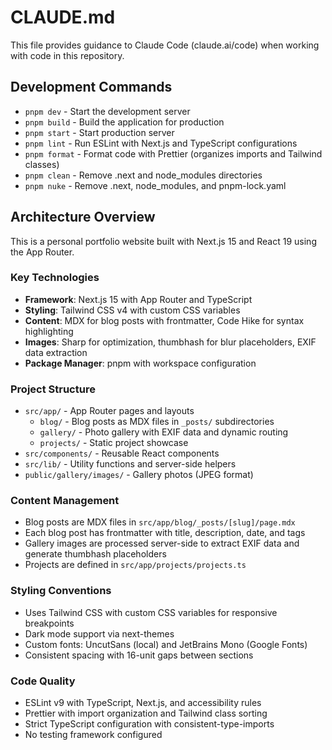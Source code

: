 # CLAUDE.md

This file provides guidance to Claude Code (claude.ai/code) when working with code in this repository.

## Development Commands

- `pnpm dev` - Start the development server
- `pnpm build` - Build the application for production
- `pnpm start` - Start production server
- `pnpm lint` - Run ESLint with Next.js and TypeScript configurations
- `pnpm format` - Format code with Prettier (organizes imports and Tailwind classes)
- `pnpm clean` - Remove .next and node_modules directories
- `pnpm nuke` - Remove .next, node_modules, and pnpm-lock.yaml

## Architecture Overview

This is a personal portfolio website built with Next.js 15 and React 19 using the App Router.

### Key Technologies
- **Framework**: Next.js 15 with App Router and TypeScript
- **Styling**: Tailwind CSS v4 with custom CSS variables
- **Content**: MDX for blog posts with frontmatter, Code Hike for syntax highlighting
- **Images**: Sharp for optimization, thumbhash for blur placeholders, EXIF data extraction
- **Package Manager**: pnpm with workspace configuration

### Project Structure
- `src/app/` - App Router pages and layouts
  - `blog/` - Blog posts as MDX files in `_posts/` subdirectories
  - `gallery/` - Photo gallery with EXIF data and dynamic routing
  - `projects/` - Static project showcase
- `src/components/` - Reusable React components
- `src/lib/` - Utility functions and server-side helpers
- `public/gallery/images/` - Gallery photos (JPEG format)

### Content Management
- Blog posts are MDX files in `src/app/blog/_posts/[slug]/page.mdx`
- Each blog post has frontmatter with title, description, date, and tags
- Gallery images are processed server-side to extract EXIF data and generate thumbhash placeholders
- Projects are defined in `src/app/projects/projects.ts`

### Styling Conventions
- Uses Tailwind CSS with custom CSS variables for responsive breakpoints
- Dark mode support via next-themes
- Custom fonts: UncutSans (local) and JetBrains Mono (Google Fonts)
- Consistent spacing with 16-unit gaps between sections

### Code Quality
- ESLint v9 with TypeScript, Next.js, and accessibility rules
- Prettier with import organization and Tailwind class sorting
- Strict TypeScript configuration with consistent-type-imports
- No testing framework configured